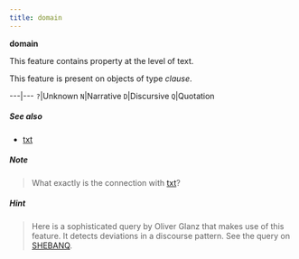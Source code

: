 ```yaml
---
title: domain
---
```


**domain**


This feature contains property at the level of text.

This feature is present on objects of type *clause*.

---|---
`?`|Unknown
`N`|Narrative
`D`|Discursive
`Q`|Quotation

##### See also

* [txt](txt)

##### Note
> What exactly is the connection with [txt](txt)?

##### Hint
> Here is a sophisticated query by Oliver Glanz that makes use of this
feature. It detects deviations in a discourse pattern. See the query
on [SHEBANQ](https://shebanq.ancient-data.org/hebrew/query?id=491).

